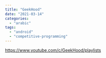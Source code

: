 ```yaml
---
title: "GeekHood"
date: "2021-03-14"
categories: 
  - "arabic"
tags: 
  - "android"
  - "competitive-programming"
---
```


https://www.youtube.com/c/GeekHood/playlists
